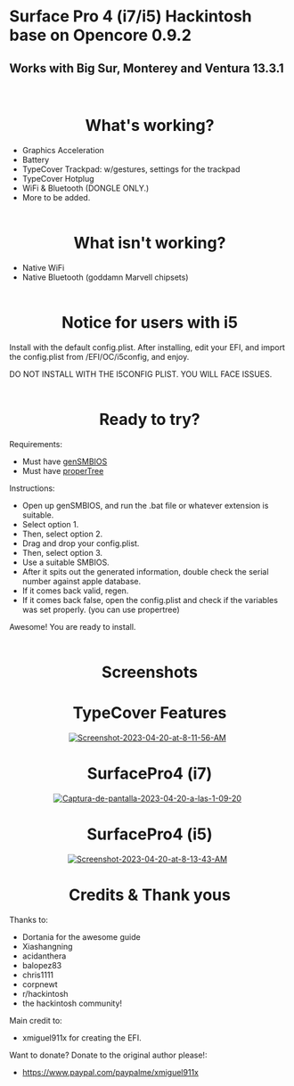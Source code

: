 # Surface Pro 4 (i7/i5) Hackintosh base on Opencore 0.9.2
## Works with Big Sur, Monterey and Ventura 13.3.1      
&nbsp;
<h1 align="center">What's working?</h1>

* Graphics Acceleration
* Battery
* TypeCover Trackpad: w/gestures, settings for the trackpad
* TypeCover Hotplug
* WiFi & Bluetooth (DONGLE ONLY.)
* More to be added.         
&nbsp;

<h1 align="center">What isn't working?</h1>

* Native WiFi
* Native Bluetooth (goddamn Marvell chipsets)         
&nbsp;

<h1 align="center">Notice for users with i5</h1>

Install with the default config.plist.
After installing, edit your EFI, and import the config.plist from
/EFI/OC/i5config, and enjoy.

DO NOT INSTALL WITH THE I5CONFIG PLIST. YOU WILL FACE ISSUES.         
&nbsp;

<h1 align="center">Ready to try?</h1>

Requirements:
* Must have [genSMBIOS](https://github.com/corpnewt/GenSMBIOS)
* Must have [properTree](https://github.com/corpnewt/ProperTree)

Instructions:

* Open up genSMBIOS, and run the .bat file or whatever extension is suitable.
* Select option 1.
* Then, select option 2.
* Drag and drop your config.plist.
* Then, select option 3.
* Use a suitable SMBIOS.
* After it spits out the generated information, double check the serial number against apple database.
* If it comes back valid, regen.
* If it comes back false, open the config.plist and check if the variables was set properly. (you can use propertree)

Awesome! You are ready to install.         
&nbsp;

<h1 align="center">Screenshots</h1>

<h1 align="center">TypeCover Features</h1>
<p align="center"> <a href="https://ibb.co/SNqYDFp"><img src="https://i.ibb.co/gysqbkC/Screenshot-2023-04-20-at-8-11-56-AM.png" alt="Screenshot-2023-04-20-at-8-11-56-AM" border="0" /></a>         
&nbsp;

<h1 align="center">SurfacePro4 (i7)</h1>
<p align="center"> <a href="https://ibb.co/jkHgYsR"><img src="https://i.ibb.co/SwJRgGr/Captura-de-pantalla-2023-04-20-a-las-1-09-20.png" alt="Captura-de-pantalla-2023-04-20-a-las-1-09-20" border="0" /></a>         
&nbsp;

<h1 align="center">SurfacePro4 (i5)</h1>
<p align="center"> <a href="https://ibb.co/Kz1SwRd"><img src="https://i.ibb.co/S7LGrWb/Screenshot-2023-04-20-at-8-13-43-AM.png" alt="Screenshot-2023-04-20-at-8-13-43-AM" border="0" /></a>         
&nbsp;

<h1 align="center">Credits & Thank yous</h1>

Thanks to:
* Dortania for the awesome guide
* Xiashangning
* acidanthera
* balopez83
* chris1111
* corpnewt
* r/hackintosh
* the hackintosh community!

Main credit to:
* xmiguel911x for creating the EFI.

Want to donate? Donate to the original author please!:
* https://www.paypal.com/paypalme/xmiguel911x